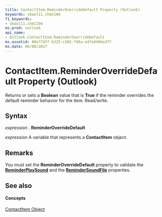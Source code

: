```yaml
---
title: ContactItem.ReminderOverrideDefault Property (Outlook)
keywords: vbaol11.chm1104
f1_keywords:
- vbaol11.chm1104
ms.prod: outlook
api_name:
- Outlook.ContactItem.ReminderOverrideDefault
ms.assetid: 08e77dff-b325-c565-746a-e47e4d66ed77
ms.date: 06/08/2017
---
```



# ContactItem.ReminderOverrideDefault Property (Outlook)

Returns or sets a **Boolean** value that is **True** if the reminder overrides the default reminder behavior for the item. Read/write.


## Syntax

 _expression_ . **ReminderOverrideDefault**

 _expression_ A variable that represents a **ContactItem** object.


## Remarks

You must set the **ReminderOverrideDefault** property to validate the **[ReminderPlaySound](contactitem-reminderplaysound-property-outlook.md)** and the **[ReminderSoundFile](contactitem-remindersoundfile-property-outlook.md)** properties.


## See also


#### Concepts


[ContactItem Object](contactitem-object-outlook.md)

